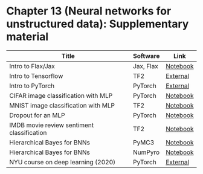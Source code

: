 # Chapter 13 (Neural networks for unstructured data): Supplementary material
|Title|Software|Link|
-|-|-
|Intro to Flax/Jax|Jax, Flax|[Notebook](https://colab.research.google.com/github/probml/probml-notebooks/blob/master/notebooks/flax_intro.ipynb)
|Intro to Tensorflow|TF2|[External](https://www.tensorflow.org/tutorials)
|Intro to PyTorch|PyTorch|[External](https://pytorch.org/tutorials/beginner/basics/intro.html)
|CIFAR image classification with MLP|PyTorch|[Notebook](https://colab.research.google.com/github/probml/probml-notebooks/blob/master/notebooks/mlp_cifar_pytorch.ipynb)
|MNIST image classification with MLP|TF2|[Notebook](https://colab.research.google.com/github/probml/probml-notebooks/blob/master/notebooks/mlp_mnist_tf.ipynb)
|Dropout for an MLP|PyTorch|[Notebook](https://colab.research.google.com/github/probml/probml-notebooks/blob/master/notebooks/dropout_mlp_torch.ipynb)
|IMDB movie review sentiment classification|TF2|[Notebook](https://colab.research.google.com/github/probml/probml-notebooks/blob/master/notebooks/mlp_imdb_tf.ipynb)
|Hierarchical Bayes for BNNs|PyMC3|[Notebook](https://colab.research.google.com/github/probml/probml-notebooks/blob/master/notebooks/bnn_hierarchical_pymc3.ipynb)
|Hierarchical Bayes for BNNs|NumPyro|[Notebook](https://colab.research.google.com/github/probml/probml-notebooks/blob/master/notebooks/bnn_hierarchical_numpyro.ipynb)
|NYU course on deep learning (2020)|PyTorch|[External](https://atcold.github.io/pytorch-Deep-Learning)